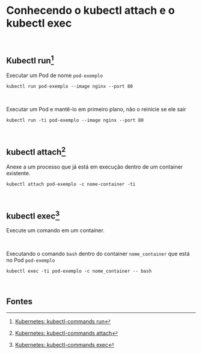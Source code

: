 # Conhecendo o kubectl attach e o kubectl exec

<br>

## Kubectl run[^1]

Executar um Pod de nome `pod-exemplo`

```shell
kubectl run pod-exemplo --image nginx --port 80
```

<br>

Executar um Pod e mantê-lo em primeiro plano, não o reinicie se ele sair

```shell
kubectl run -ti pod-exemplo --image nginx --port 80
```

<br>

## kubectl attach[^2]

Anexe a um processo que já está em execução dentro de um container existente.

```shell
kubectl attach pod-exemplo -c nome-container -ti
```

<br>

## kubectl exec[^3]

Execute um comando em um container.

<br>

Executando o comando `bash` dentro do container `nome_container` que está no Pod `pod-exemplo`

```shell
kubectl exec -ti pod-exemplo -c nome_container -- bash
```

<br>

## Fontes
[^1]: [Kubernetes: kubectl-commands run](https://kubernetes.io/docs/reference/generated/kubectl/kubectl-commands#run)
[^2]: [Kubernetes: kubectl-commands attach](https://kubernetes.io/docs/reference/generated/kubectl/kubectl-commands#attach)
[^3]: [Kubernetes: kubectl-commands exec](https://kubernetes.io/docs/reference/generated/kubectl/kubectl-commands#exec)